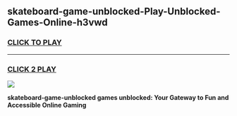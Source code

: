 
## skateboard-game-unblocked-Play-Unblocked-Games-Online-h3vwd
<h3>
<a href="https://premium76.site?title=skateboard-game-unblocked&ref=24A">CLICK TO PLAY</a></h3>
<hr>

<h3>
<a href="https://premium76.site?title=skateboard-game-unblocked&ref=24A">CLICK 2 PLAY</a>
  
</h3>

<a href="https://premium76.site?title=skateboard-game-unblocked&ref=24A"><img src="https://clearcache.store/games.png"></a>


**skateboard-game-unblocked games unblocked: Your Gateway to Fun and Accessible Online Gaming**
